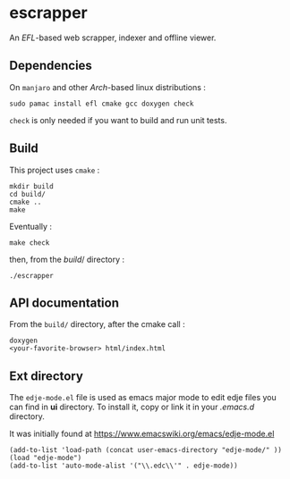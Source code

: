 # escrapper 

An *EFL*-based web scrapper, indexer and offline viewer.

## Dependencies

On `manjaro` and other *Arch*-based linux distributions :

	sudo pamac install efl cmake gcc doxygen check

`check` is only needed if you want to build and run unit tests.

## Build

This project uses `cmake` :

	mkdir build
	cd build/
	cmake ..
	make

Eventually :

	make check
	
then, from the *build*/ directory :
	
	./escrapper

## API documentation

From the `build/` directory, after the cmake call :

	doxygen
	<your-favorite-browser> html/index.html

## Ext directory

The `edje-mode.el` file is used as emacs major mode to edit edje files you
can find in **ui** directory. To install it, copy or link it in your
*.emacs.d* directory.

It was initially found at https://www.emacswiki.org/emacs/edje-mode.el

```elisp
(add-to-list 'load-path (concat user-emacs-directory "edje-mode/" ))
(load "edje-mode")
(add-to-list 'auto-mode-alist '("\\.edc\\'" . edje-mode))
```
